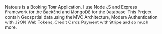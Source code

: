 Natours is a Booking Tour Application. I use Node JS and Express Framework for the BackEnd and MongoDB for the Database. This Project contain Geospatial data using the MVC Architecture, Modern Authentication with JSON Web Tokens, Credit Cards Payment with Stripe and so much more.
